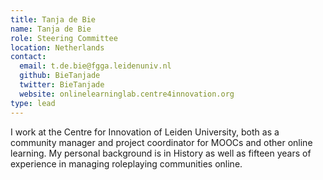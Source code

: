 ```yaml
---
title: Tanja de Bie
name: Tanja de Bie
role: Steering Committee
location: Netherlands
contact:
  email: t.de.bie@fgga.leidenuniv.nl
  github: BieTanjade
  twitter: BieTanjade
  website: onlinelearninglab.centre4innovation.org
type: lead
---
```


I work at the Centre for Innovation of Leiden University, both as a community manager and project coordinator for MOOCs and other online learning. My personal background is in History as well as fifteen years of experience in managing roleplaying communities online.   
